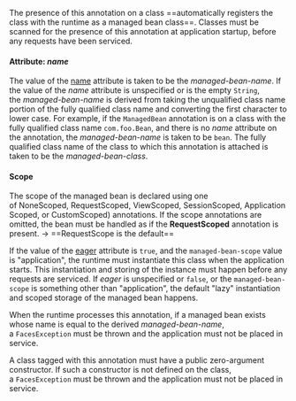 
The presence of this annotation on a class ==automatically registers the class with the runtime as a managed bean class==.
Classes must be scanned for the presence of this annotation at application startup, before any requests have been serviced.

#### Attribute: *name*
The value of the [name](vscode-file://vscode-app/usr/share/code/resources/app/out/vs/code/electron-sandbox/workbench/workbench.html "command:java.open.file?%5B%22jdt%253A%252F%252Fcontents%252Fjsf-api-2.1.7.jar%252Fjavax.faces.bean%252FManagedBean.class%253F%253Dlocal%252F%25255C%252Fhome%25255C%252Fmr_grey_wolf%25255C%252F.m2%25255C%252Frepository%25255C%252Fcom%25255C%252Fsun%25255C%252Ffaces%25255C%252Fjsf-api%25255C%252F2.1.7%25255C%252Fjsf-api-2.1.7.jar%253D%252Fmaven.pomderived%253D%252Ftrue%253D%252F%253D%252Fjavadoc_location%253D%252Fjar%253Afile%253A%25255C%252Fhome%25255C%252Fmr_grey_wolf%25255C%252F.m2%25255C%252Frepository%25255C%252Fcom%25255C%252Fsun%25255C%252Ffaces%25255C%252Fjsf-api%25255C%252F2.1.7%25255C%252Fjsf-api-2.1.7-javadoc.jar%25255C!%25255C%252F%253D%252F%253D%252Fmaven.groupId%253D%252Fcom.sun.faces%253D%252F%253D%252Fmaven.artifactId%253D%252Fjsf-api%253D%252F%253D%252Fmaven.version%253D%252F2.1.7%253D%252F%253D%252Fmaven.scope%253D%252Fcompile%253D%252F%253D%252Fmaven.pomderived%253D%252Ftrue%253D%252F%25253Cjavax.faces.bean%252528ManagedBean.class%2523111%22%5D") attribute is taken to be the _managed-bean-name_. If the value of the _name_ attribute is unspecified or is the empty `String`, the _managed-bean-name_ is derived from taking the unqualified class name portion of the fully qualified class name and converting the first character to lower case. For example, if the `ManagedBean` annotation is on a class with the fully qualified class name `com.foo.Bean`, and there is no _name_ attribute on the annotation, the _managed-bean-name_ is taken to be `bean`. The fully qualified class name of the class to which this annotation is attached is taken to be the _managed-bean-class_.

#### Scope
The scope of the managed bean is declared using one of NoneScoped, RequestScoped, ViewScoped, SessionScoped, ApplicationScoped, or CustomScoped) annotations.
If the scope annotations are omitted, the bean must be handled as if the **RequestScoped** annotation is present.
-> ==RequestScope is the default==


If the value of the [eager](vscode-file://vscode-app/usr/share/code/resources/app/out/vs/code/electron-sandbox/workbench/workbench.html "command:java.open.file?%5B%22jdt%253A%252F%252Fcontents%252Fjsf-api-2.1.7.jar%252Fjavax.faces.bean%252FManagedBean.class%253F%253Dlocal%252F%25255C%252Fhome%25255C%252Fmr_grey_wolf%25255C%252F.m2%25255C%252Frepository%25255C%252Fcom%25255C%252Fsun%25255C%252Ffaces%25255C%252Fjsf-api%25255C%252F2.1.7%25255C%252Fjsf-api-2.1.7.jar%253D%252Fmaven.pomderived%253D%252Ftrue%253D%252F%253D%252Fjavadoc_location%253D%252Fjar%253Afile%253A%25255C%252Fhome%25255C%252Fmr_grey_wolf%25255C%252F.m2%25255C%252Frepository%25255C%252Fcom%25255C%252Fsun%25255C%252Ffaces%25255C%252Fjsf-api%25255C%252F2.1.7%25255C%252Fjsf-api-2.1.7-javadoc.jar%25255C!%25255C%252F%253D%252F%253D%252Fmaven.groupId%253D%252Fcom.sun.faces%253D%252F%253D%252Fmaven.artifactId%253D%252Fjsf-api%253D%252F%253D%252Fmaven.version%253D%252F2.1.7%253D%252F%253D%252Fmaven.scope%253D%252Fcompile%253D%252F%253D%252Fmaven.pomderived%253D%252Ftrue%253D%252F%25253Cjavax.faces.bean%252528ManagedBean.class%2523118%22%5D") attribute is `true`, and the `managed-bean-scope` value is "application", the runtime must instantiate this class when the application starts.
This instantiation and storing of the instance must happen before any requests are serviced. If _eager_ is unspecified or `false`, or the `managed-bean-scope` is something other than "application", the default "lazy" instantiation and scoped storage of the managed bean happens.

When the runtime processes this annotation, if a managed bean exists whose name is equal to the derived _managed-bean-name_, a `FacesException` must be thrown and the application must not be placed in service.

A class tagged with this annotation must have a public zero-argument constructor. If such a constructor is not defined on the class, a `FacesException` must be thrown and the application must not be placed in service.
